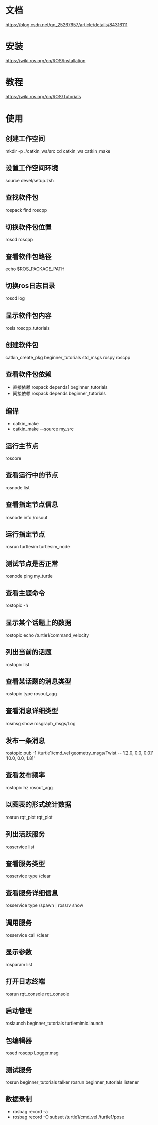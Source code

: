 <!--
 * @Author: dding3 dding3@jmc.com.cn
 * @Date: 2024-05-20 19:00:13
 * @LastEditors: dding3 dding3@jmc.com.cn
 * @LastEditTime: 2024-05-21 23:21:36
 * @FilePath: /test/ros/readme.md
 * @Description: 这是默认设置,请设置`customMade`, 打开koroFileHeader查看配置 进行设置: https://github.com/OBKoro1/koro1FileHeader/wiki/%E9%85%8D%E7%BD%AE
-->
# 文档
https://blog.csdn.net/qq_25267657/article/details/84316111
# 安装
https://wiki.ros.org/cn/ROS/Installation
# 教程
https://wiki.ros.org/cn/ROS/Tutorials
# 使用
## 创建工作空间
mkdir -p ./catkin_ws/src 
cd catkin_ws
catkin_make
## 设置工作空间环境
source devel/setup.zsh
## 查找软件包
rospack find roscpp
## 切换软件包位置
roscd roscpp
## 查看软件包路径
echo $ROS_PACKAGE_PATH
## 切换ros日志目录
roscd log
## 显示软件包内容
rosls roscpp_tutorials
## 创建软件包
catkin_create_pkg beginner_tutorials std_msgs rospy roscpp
## 查看软件包依赖
- 直接依赖
rospack depends1 beginner_tutorials 
- 间接依赖
rospack depends beginner_tutorials 
## 编译
- catkin_make
- catkin_make --source my_src
## 运行主节点
roscore
## 查看运行中的节点
rosnode list
## 查看指定节点信息
rosnode info /rosout
## 运行指定节点
rosrun turtlesim turtlesim_node
## 测试节点是否正常
rosnode ping my_turtle
## 查看主题命令
rostopic -h
## 显示某个话题上的数据
rostopic echo /turtle1/command_velocity
## 列出当前的话题
rostopic list
## 查看某话题的消息类型
rostopic type rosout_agg
## 查看消息详细类型
rosmsg show rosgraph_msgs/Log
## 发布一条消息
rostopic pub -1 /turtle1/cmd_vel geometry_msgs/Twist -- '[2.0, 0.0, 0.0]' '[0.0, 0.0, 1.8]'
## 查看发布频率
rostopic hz rosout_agg
## 以图表的形式统计数据
rosrun rqt_plot rqt_plot
## 列出活跃服务
rosservice list
## 查看服务类型
rosservice type /clear
## 查看服务详细信息
rosservice type /spawn | rossrv show
## 调用服务
rosservice call /clear
## 显示参数
rosparam list
## 打开日志终端
rosrun rqt_console rqt_console
## 启动管理
roslaunch beginner_tutorials turtlemimic.launch
## 包编辑器
rosed roscpp Logger.msg
## 测试服务
rosrun beginner_tutorials talker 
rosrun beginner_tutorials listener
## 数据录制
- rosbag record -a
- rosbag record -O subset /turtle1/cmd_vel /turtle1/pose